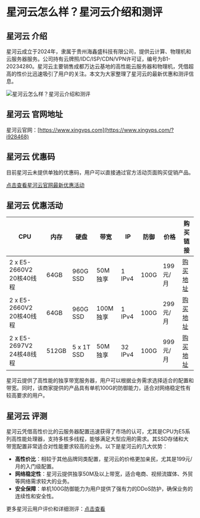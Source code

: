 # 星河云怎么样？星河云介绍和测评

## 星河云 介绍
星河云成立于2024年，隶属于贵州海鑫盛科技有限公司，提供云计算、物理机和云服务器服务。公司持有云牌照/IDC/ISP/CDN/VPN许可证，编号为B1-20234280。星河云主要销售成都万达云基地的高性能云服务器和物理机，凭借超高的性价比迅速吸引了用户的关注。本文为大家整理了星河云的最新优惠和测评信息。

![星河云怎么样？星河云介绍和测评](https://github.com/user-attachments/assets/b93a2df0-fa3f-40c5-85ae-c77fec17ec4e)

## 星河云 官网地址
星河云官网：[https://www.xingvps.com](https://www.xingvps.com/?i928468)

## 星河云 优惠码
目前星河云未提供单独的优惠码，用户可以直接通过官方活动页面购买促销产品。

[点击查看星河云官网最新优惠活动](https://www.xingvps.com/?i928468)

## 星河云 优惠活动

| CPU                    | 内存   | 硬盘        | 带宽    | IP      | 防御  | 价格    | 购买链接                                                                 |
|-------------------------|--------|-------------|---------|---------|-------|---------|--------------------------------------------------------------------------|
| 2 x E5-2660V2 20核40线程 | 64GB   | 960G SSD    | 50M独享 | 1 IPv4  | 100G   | 199元/月 | [购买地址](https://www.xingvps.com/?i928468)                             |
| 2 x E5-2660V2 20核40线程 | 64GB   | 960G SSD    | 100M独享| 1 IPv4  | 100G   | 299元/月 | [购买地址](https://www.xingvps.com/?i928468)                             |
| 2 x E5-2697V2 24核48线程 | 512GB  | 5 x 1T SSD  | 50M独享 | 32 IPv4 | 100G   | 999元/月 | [购买地址](https://www.xingvps.com/?i928468)                             |

星河云提供了高性能的独享带宽服务器，用户可以根据业务需求选择适合的配置和带宽。同时，该商家提供的产品具有单机100G的防御能力，适合对网络稳定性有较高要求的用户。

## 星河云 评测
星河云凭借高性价比的云服务器配置迅速获得了市场的认可，尤其是CPU为E5系列高性能处理器，支持多核多线程，能够满足大型应用的需求。其SSD存储和大带宽配置非常适合对性能要求较高的业务。以下是星河云的几大优势：
- **高性价比**：相较于其他品牌同类配置，星河云的价格更加亲民，尤其是199元/月的入门级配置。
- **网络稳定性**：星河云提供独享50M及以上带宽，适合电商、视频流媒体、外贸等网络需求较大的业务。
- **安全保障**：单机100G防御能力为用户提供了强有力的DDoS防护，确保业务的连续性和安全性。

更多星河云用户评价和详细测评：[点击查看](https://www.xingvps.com/?i928468)
